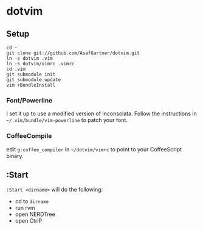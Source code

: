 dotvim
======

## Setup
```
cd ~
git clone git://github.com/AsafGartner/dotvim.git
ln -s dotvim .vim
ln -s dotvim/vimrc .vimrc
cd .vim
git submodule init
git submodule update
vim +BundleInstall
```

### Font/Powerline
I set it up to use a modified version of Inconsolata.
Follow the instructions in `~/.vim/bundle/vim-powerline` to patch your font.

### CoffeeCompile
edit `g:coffee_compiler` in `~/dotvim/vimrc` to point to your CoffeeScript binary.


## :Start

`:Start <dirname>` will do the following:
  * cd to `dirname`
  * run rvm
  * open NERDTree
  * open CtrlP
